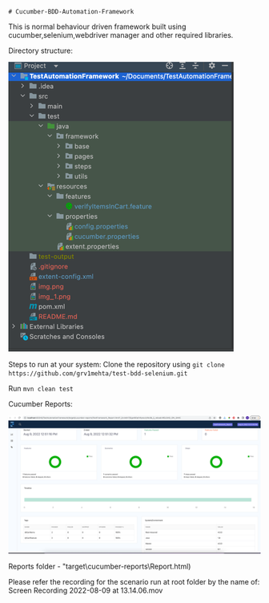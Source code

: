     # Cucumber-BDD-Automation-Framework

This is normal behaviour driven framework built using cucumber,selenium,webdriver manager and other required libraries.

Directory structure:

![img_2.png](img_2.png)


Steps to run at your system:
Clone the repository using `git clone https://github.com/grv1mehta/test-bdd-selenium.git`

Run `mvn clean test`

Cucumber Reports:

![img_1.png](img_1.png)

Reports folder - "target\cucumber-reports\Report.html)

Please refer the recording for the scenario run at root folder by the name of: Screen Recording 2022-08-09 at 13.14.06.mov